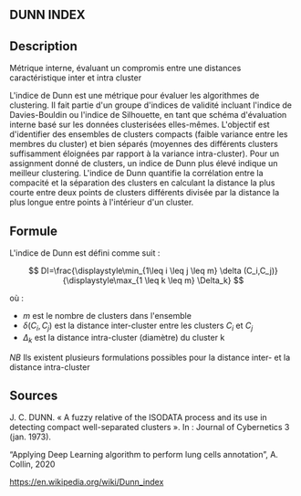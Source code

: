 ## DUNN INDEX ##

## Description ##

Métrique interne, évaluant un compromis entre une distances caractéristique inter et intra cluster

L'indice de Dunn est une métrique pour évaluer les algorithmes de clustering. Il fait partie d'un groupe d'indices de validité incluant l'indice de Davies-Bouldin ou l'indice de Silhouette, en tant que schéma d'évaluation interne basé sur les données clusterisées elles-mêmes. 
L'objectif est d'identifier des ensembles de clusters compacts (faible variance entre les membres du cluster) et bien séparés (moyennes des différents clusters suffisamment éloignées par rapport à la variance intra-cluster). Pour un assignment donné de clusters, un indice de Dunn plus élevé indique un meilleur clustering. L'indice de Dunn quantifie la corrélation entre la compacité et la séparation des clusters en calculant la distance la plus courte entre deux points de clusters différents divisée par la distance la plus longue entre points à l'intérieur d'un cluster.

## Formule ##

L'indice de Dunn est défini comme suit :

$$ DI=\frac{\displaystyle\min_{1\leq i \leq j \leq m} \delta (C_i,C_j)}{\displaystyle\max_{1 \leq k \leq m} \Delta_k} $$

où : 
- $m$ est le nombre de clusters dans l'ensemble
- $\delta (C_i,C_j)$ est la distance inter-cluster entre les clusters $C_i$ et $C_j$
- $\Delta_k$ est la distance intra-cluster (diamètre) du cluster k

*NB* 
Ils existent plusieurs formulations possibles pour la distance inter- et la distance intra-cluster

## Sources ## 

J. C. DUNN. « A fuzzy relative of the ISODATA process and its use in detecting compact well-separated clusters ». In : Journal of Cybernetics 3 (jan. 1973).

“Applying Deep Learning algorithm to perform lung cells annotation”, A. Collin, 2020

https://en.wikipedia.org/wiki/Dunn_index 

